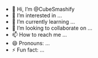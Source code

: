 - 👋 Hi, I’m @CubeSmashify
- 👀 I’m interested in ...
- 🌱 I’m currently learning ...
- 💞️ I’m looking to collaborate on ...
- 📫 How to reach me ...
- 😄 Pronouns: ...
- ⚡ Fun fact: ...

<!---
CubeSmashify/CubeSmashify is a ✨ special ✨ repository because its `README.md` (this file) appears on your GitHub profile.
You can click the Preview link to take a look at your changes.
--->
